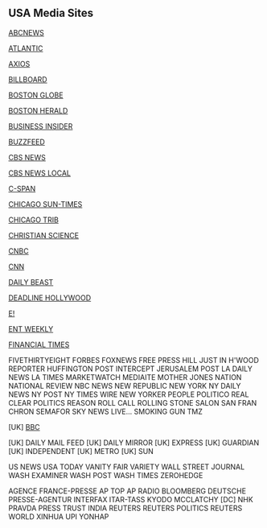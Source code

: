 ## USA Media Sites
[ABCNEWS](http://www.abcnews.com)

[ATLANTIC](www.theatlantic.com)

[AXIOS](https://www.axios.com/)

[BILLBOARD](https://www.billboard.com)

[BOSTON GLOBE](http://www.boston.com)

[BOSTON HERALD](http://bostonherald.com/news)

[BUSINESS INSIDER](http://www.businessinsider.com/)

[BUZZFEED](http://www.buzzfeed.com/)

[CBS NEWS](http://www.cbsnews.com/)

[CBS NEWS LOCAL](https://www.cbsnews.com/cbslocal/)

[C-SPAN](https://www.c-span.org/)

[CHICAGO SUN-TIMES]()

[CHICAGO TRIB](http://www.chicagotribune.com/)

[CHRISTIAN SCIENCE](http://www.csmonitor.com/)

[CNBC](http://www.cnbc.com/)

[CNN](http://www.cnn.com/)

[DAILY BEAST](http://thedailybeast.com/)

[DEADLINE HOLLYWOOD](http://www.deadline.com/hollywood/)

[E!](http://www.eonline.com/index.jsp)

[ENT WEEKLY](http://www.ew.com/ew/)

[FINANCIAL TIMES](https://www.ft.com)

FIVETHIRTYEIGHT
FORBES
FOXNEWS
FREE PRESS
HILL JUST IN
H'WOOD REPORTER
HUFFINGTON POST
INTERCEPT
JERUSALEM POST
LA DAILY NEWS
LA TIMES
MARKETWATCH
MEDIAITE
MOTHER JONES
NATION
NATIONAL REVIEW
NBC NEWS
NEW REPUBLIC
NEW YORK
NY DAILY NEWS
NY POST
NY TIMES WIRE
NEW YORKER
PEOPLE
POLITICO
REAL CLEAR POLITICS
REASON
ROLL CALL
ROLLING STONE
SALON
SAN FRAN CHRON
SEMAFOR
SKY NEWS LIVE...
SMOKING GUN
TMZ

[UK] [BBC](www.bbc.com)

[UK] DAILY MAIL FEED
[UK] DAILY MIRROR
[UK] EXPRESS
[UK] GUARDIAN
[UK] INDEPENDENT
[UK] METRO
[UK] SUN

US NEWS
USA TODAY
VANITY FAIR
VARIETY
WALL STREET JOURNAL
WASH EXAMINER
WASH POST
WASH TIMES
ZEROHEDGE

AGENCE FRANCE-PRESSE
AP TOP
AP RADIO
BLOOMBERG
DEUTSCHE PRESSE-AGENTUR
INTERFAX
ITAR-TASS
KYODO
MCCLATCHY [DC]
NHK
PRAVDA
PRESS TRUST INDIA
REUTERS
REUTERS POLITICS
REUTERS WORLD
XINHUA
UPI
YONHAP
